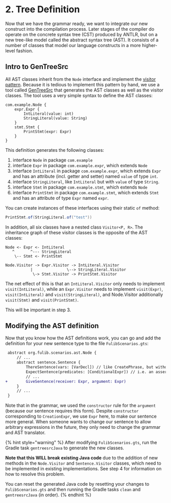 # 2. Tree Definition

Now that we have the grammar ready, we want to integrate our new construct into the compilation process. Later stages of the compiler do operate on the concrete syntax tree \(CST\) produced by ANTLR, but on a new tree-like model called the abstract syntax tree \(AST\). It consists of a number of classes that model our language constructs in a more higher-level fashion.

## Intro to GenTreeSrc

All AST classes inherit from the `Node` interface and implement the [visitor pattern](https://en.wikipedia.org/wiki/Visitor_pattern). Because it is tedious to implement this pattern by hand, we use a tool called [GenTreeSrc](https://github.com/Clashsoft/GenTreeSrc) that generates the AST classes as well as the visitor classes. The tool uses a very simple syntax to define the AST classes:

```text
com.example.Node {
    expr.Expr {
        IntLiteral(value: int)
        StringLiteral(value: String)
    }
    stmt.Stmt {
        PrintStmt(expr: Expr)
    }
}
```

This definition generates the following classes:

1. interface `Node` in package `com.example`
2. interface `Expr` in package `com.example.expr`, which extends `Node`
3. interface `IntLiteral` in package `com.example.expr`, which extends `Expr` and has an attribute \(incl. getter and setter\) named `value` of type `int`.
4. interface `StringLiteral`, like `IntLiteral` but with `value` of type `String`.
5. interface `Stmt` in package `com.example.stmt`, which extends `Node`
6. interface `PrintStmt` in package `com.example.stmt`, which extends `Stmt` and has an attribute of type `Expr` named `expr`.

You can create instances of these interfaces using their static `of` method:

```java
PrintStmt.of(StringLiteral.of("test"))
```

In addition, all six classes have a nested class `Visitor<P, R>`. The inheritance graph of these visitor classes is the opposite of the AST classes:

```text
Node <- Expr <- IntLiteral
   ^       ^--- StringLiteral
    \-- Stmt <- PrintStmt

Node.Visitor -> Expr.Visitor -> IntLiteral.Visitor
           |               \--> StringLiteral.Visitor
            \-> Stmt.Visitor -> PrintStmt.Visitor
```

The net effect of this is that an `IntLiteral.Visitor` only needs to implement `visit(IntLiteral)`, while an `Expr.Visitor` needs to implement `visit(Expr)`, `visit(IntLiteral)` and `visit(StringLiteral)`, and Node.Visitor additionally `visit(Stmt)` and `visit(PrintStmt)`.

This will be important in step 3.

## Modifying the AST definition

Now that you know how the AST definitions work, you can go and add the definition for your new sentence type to the file `FulibScenarios.gts`:

```diff
 abstract org.fulib.scenarios.ast.Node {
     // ...
     abstract sentence.Sentence {
         ThereSentence(vars: [VarDecl]) // like CreatePhrase, but without an actor
         ExpectSentence(predicates: [ConditionalExpr]) // i.e. an assertion
         // ...
+        GiveSentence(receiver: Expr, argument: Expr)
     }
     // ...
 }
```

Note that in the grammar, we used the `constructor` rule for the `argument` \(because our sentence requires this form\). Despite `constructor` corresponding to `CreationExpr`, we use `Expr` here, to make our sentence more general. When someone wants to change our sentence to allow arbitrary expressions in the future, they only need to change the grammar and AST translator.

{% hint style="warning" %}
After modifying `FulibScenarios.gts`, run the Gradle task `gentreesrcJava` to generate the new classes.

**Note that this WILL break existing Java code** due to the addition of new methods in the `Node.Visitor` and `Sentence.Visitor` classes, which need to be implemented in existing implementations. See step 4 for information on how to resolve this problem.

You can reset the generated Java code by resetting your changes to `FulibScenarios.gts` and then running the Gradle tasks `clean` and `gentreesrcJava` \(in order\).
{% endhint %}

